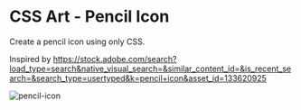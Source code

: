 # CSS Art - Pencil Icon

Create a pencil icon using only CSS.

Inspired by https://stock.adobe.com/search?load_type=search&native_visual_search=&similar_content_id=&is_recent_search=&search_type=usertyped&k=pencil+icon&asset_id=133620925

![pencil-icon](https://user-images.githubusercontent.com/6689087/175991834-fbc6b216-eb44-454a-b9b1-76107f90fc69.png)
